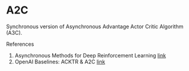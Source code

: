 # A2C

Synchronous version of Asynchronous Advantage Actor Critic Algorithm (A3C). 

References
1) Asynchronous Methods for Deep Reinforcement Learning [link](https://arxiv.org/abs/1602.01783)
2) OpenAI Baselines: ACKTR & A2C [link](https://openai.com/blog/baselines-acktr-a2c/)